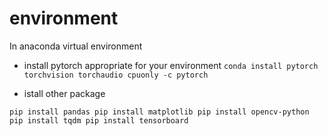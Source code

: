 # environment
In anaconda virtual environment

* install pytorch appropriate for your environment
`
    conda install pytorch torchvision torchaudio cpuonly -c pytorch
`

* istall other package

`
    pip install pandas
    pip install matplotlib
    pip install opencv-python
    pip install tqdm
    pip install tensorboard
`
  
